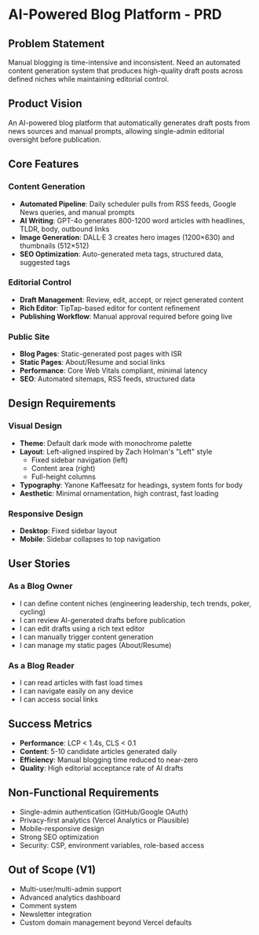 # AI-Powered Blog Platform - PRD

## Problem Statement
Manual blogging is time-intensive and inconsistent. Need an automated content generation system that produces high-quality draft posts across defined niches while maintaining editorial control.

## Product Vision
An AI-powered blog platform that automatically generates draft posts from news sources and manual prompts, allowing single-admin editorial oversight before publication.

## Core Features

### Content Generation
- **Automated Pipeline**: Daily scheduler pulls from RSS feeds, Google News queries, and manual prompts
- **AI Writing**: GPT-4o generates 800-1200 word articles with headlines, TLDR, body, outbound links
- **Image Generation**: DALL·E 3 creates hero images (1200×630) and thumbnails (512×512)
- **SEO Optimization**: Auto-generated meta tags, structured data, suggested tags

### Editorial Control
- **Draft Management**: Review, edit, accept, or reject generated content
- **Rich Editor**: TipTap-based editor for content refinement
- **Publishing Workflow**: Manual approval required before going live

### Public Site
- **Blog Pages**: Static-generated post pages with ISR
- **Static Pages**: About/Resume and social links
- **Performance**: Core Web Vitals compliant, minimal latency
- **SEO**: Automated sitemaps, RSS feeds, structured data

## Design Requirements

### Visual Design
- **Theme**: Default dark mode with monochrome palette
- **Layout**: Left-aligned inspired by Zach Holman's "Left" style
  - Fixed sidebar navigation (left)
  - Content area (right)
  - Full-height columns
- **Typography**: Yanone Kaffeesatz for headings, system fonts for body
- **Aesthetic**: Minimal ornamentation, high contrast, fast loading

### Responsive Design
- **Desktop**: Fixed sidebar layout
- **Mobile**: Sidebar collapses to top navigation

## User Stories

### As a Blog Owner
- I can define content niches (engineering leadership, tech trends, poker, cycling)
- I can review AI-generated drafts before publication
- I can edit drafts using a rich text editor
- I can manually trigger content generation
- I can manage my static pages (About/Resume)

### As a Blog Reader
- I can read articles with fast load times
- I can navigate easily on any device
- I can access social links

## Success Metrics
- **Performance**: LCP < 1.4s, CLS < 0.1
- **Content**: 5-10 candidate articles generated daily
- **Efficiency**: Manual blogging time reduced to near-zero
- **Quality**: High editorial acceptance rate of AI drafts

## Non-Functional Requirements
- Single-admin authentication (GitHub/Google OAuth)
- Privacy-first analytics (Vercel Analytics or Plausible)
- Mobile-responsive design
- Strong SEO optimization
- Security: CSP, environment variables, role-based access

## Out of Scope (V1)
- Multi-user/multi-admin support
- Advanced analytics dashboard
- Comment system
- Newsletter integration
- Custom domain management beyond Vercel defaults